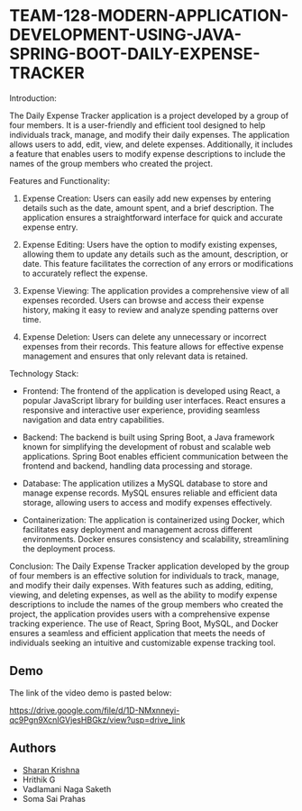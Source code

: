 # TEAM-128-MODERN-APPLICATION-DEVELOPMENT-USING-JAVA-SPRING-BOOT-DAILY-EXPENSE-TRACKER

Introduction:

The Daily Expense Tracker application is a project developed by a group of four members. It is a user-friendly and efficient tool designed to help individuals track, manage, and modify their daily expenses. The application allows users to add, edit, view, and delete expenses. Additionally, it includes a feature that enables users to modify expense descriptions to include the names of the group members who created the project.

Features and Functionality:
1. Expense Creation: Users can easily add new expenses by entering details such as the date, amount spent, and a brief description. The application ensures a straightforward interface for quick and accurate expense entry.

2. Expense Editing: Users have the option to modify existing expenses, allowing them to update any details such as the amount, description, or date. This feature facilitates the correction of any errors or modifications to accurately reflect the expense.

3. Expense Viewing: The application provides a comprehensive view of all expenses recorded. Users can browse and access their expense history, making it easy to review and analyze spending patterns over time.

4. Expense Deletion: Users can delete any unnecessary or incorrect expenses from their records. This feature allows for effective expense management and ensures that only relevant data is retained.


Technology Stack:
- Frontend: The frontend of the application is developed using React, a popular JavaScript library for building user interfaces. React ensures a responsive and interactive user experience, providing seamless navigation and data entry capabilities.

- Backend: The backend is built using Spring Boot, a Java framework known for simplifying the development of robust and scalable web applications. Spring Boot enables efficient communication between the frontend and backend, handling data processing and storage.

- Database: The application utilizes a MySQL database to store and manage expense records. MySQL ensures reliable and efficient data storage, allowing users to access and modify expenses effectively.

- Containerization: The application is containerized using Docker, which facilitates easy deployment and management across different environments. Docker ensures consistency and scalability, streamlining the deployment process.

Conclusion:
The Daily Expense Tracker application developed by the group of four members is an effective solution for individuals to track, manage, and modify their daily expenses. With features such as adding, editing, viewing, and deleting expenses, as well as the ability to modify expense descriptions to include the names of the group members who created the project, the application provides users with a comprehensive expense tracking experience. The use of React, Spring Boot, MySQL, and Docker ensures a seamless and efficient application that meets the needs of individuals seeking an intuitive and customizable expense tracking tool.


## Demo

The link of the video demo is pasted below:

https://drive.google.com/file/d/1D-NMxnneyi-qc9Pgn9XcnIGVjesHBGkz/view?usp=drive_link
## Authors

- [Sharan Krishna](https://github.com/Sharan1311)
- Hrithik G
- Vadlamani Naga Saketh
- Soma Sai Prahas


